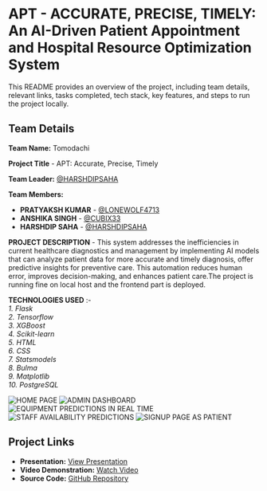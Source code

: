 # APT - ACCURATE, PRECISE, TIMELY: An AI-Driven Patient Appointment and Hospital Resource Optimization System

This README provides an overview of the project, including team details, relevant links, tasks completed, tech stack, key features, and steps to run the project locally.

## Team Details

**Team Name:** Tomodachi

**Project Title** - APT: Accurate, Precise, Timely 

**Team Leader:** [@HARSHDIPSAHA](https://github.com/HARSHDIPSAHA)

**Team Members:**

- **PRATYAKSH KUMAR** - [@LONEWOLF4713](https://github.com/LoneWolf4713)
- **ANSHIKA SINGH** - [@CUBIX33](https://github.com/CUBIX33)
- **HARSHDIP SAHA** - [@HARSHDIPSAHA](https://github.com/HARSHDIPSAHA)

**PROJECT DESCRIPTION** - This system addresses the inefficiencies in current healthcare diagnostics and management by implementing AI models that can analyze patient data for more accurate and timely diagnosis, offer predictive insights for preventive care. This automation reduces human error, improves decision-making, and enhances patient care.The project is running fine on local host and the frontend part is deployed.

**TECHNOLOGIES USED** :- <br>
*1. Flask* <br>
*2. Tensorflow* <br>
*3. XGBoost* <br>
*4. Scikit-learn* <br>
*5. HTML* <br>
*6. CSS* <br>
*7. Statsmodels* <br>
*8. Bulma* <br>
*9. Matplotlib* <br>
*10. PostgreSQL* <br>

![HOME PAGE](https://drive.google.com/uc?export=view&id=13QHnd9lK_8dEMjghrQ4ftyA7KnyelXKM)
![ADMIN DASHBOARD](https://drive.google.com/uc?export=view&id=1jJ5xK_rW6G003xmEwOxD1gPOpEar_AxG)
![EQUIPMENT PREDICTIONS IN REAL TIME](https://drive.google.com/uc?export=view&id=1sFu1IjoRj2qbXAgNf13ecg6SqvbHbbe_)
![STAFF AVAILABILITY PREDICTIONS](https://drive.google.com/uc?export=view&id=1B0kSY1P4vbY1dvxd50cl2wFZqI0_VFfc)
![SIGNUP PAGE AS PATIENT](https://drive.google.com/uc?export=view&id=1jCgM-5afyRWLkQsFDWUGFfzyAemVkrx-)

## Project Links

- **Presentation:** [View Presentation](https://drive.google.com/file/d/1UgKifbyKIc3lCupvkORhDciF1jo4OTDd/view?usp=sharing)
- **Video Demonstration:** [Watch Video](https://youtu.be/m4iRFVQgKn4)
- **Source Code:** [GitHub Repository](https://github.com/Cubix33/tomodachi)
